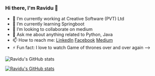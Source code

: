 ### Hi there, I'm Ravidu 👋


- 🔭 I’m currently working at Creative Software (PVT) Ltd
- 🌱 I’m currently learning Springboot
- 👯 I’m looking to collaborate on medium
- 💬 Ask me about anything related to Python, Java
- 📫 How to reach me: [LinkedIn](https://www.linkedin.com/in/ravidu-perera-b39522165/) [Facebook](https://www.facebook.com/ravindu.shehan1/) [Medium](https://medium.com/@raviduperera)
- ⚡ Fun fact: I love to watch Game of thrones over and over again
-->

![Ravidu's GitHub stats](https://github-readme-stats.vercel.app/api?username=RaviduShehan&show_icons=true&theme=prussian)

[![Ravidu's GitHub stats](https://github-readme-stats.vercel.app/api?username=RaviduShehan)](https://github.com/RaviduShehan/github-readme-stats)


